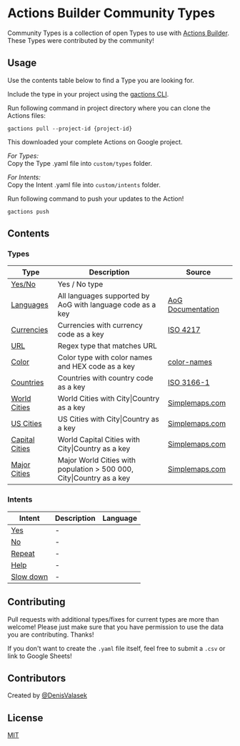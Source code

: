 # Actions Builder Community Types

Community Types is a collection of open Types to use with [Actions Builder](https://developers.google.com/assistant/conversational/build). These Types were contributed by the community!

## Usage

Use the contents table below to find a Type you are looking for.

Include the type in your project using the [gactions CLI](https://developers.google.com/assistant/actionssdk/gactions).

Run following command in project directory where you can clone the Actions files:

```shell
gactions pull --project-id {project-id}
```

This downloaded your complete Actions on Google project.

_For Types:_ \
Copy the Type .yaml file into `custom/types` folder. 

_For Intents:_ \
Copy the Intent .yaml file into `custom/intents` folder.

Run following command to push your updates to the Action!

```shell
gactions push
```

## Contents

### Types

| Type                                        | Description                                                | Source                                                                                 |
| ------------------------------------------- | ---------------------------------------------------------- | -------------------------------------------------------------------------------------- |
| [Yes/No](builder/types/YesNo.yaml)          | Yes / No type                                              |
| [Languages](builder/custom/types/Languages.yaml)   | All languages supported by AoG with language code as a key | [AoG Documentation](https://developers.google.com/assistant/console/languages-locales) |
| [Currencies](builder/custom/types/Currencies.yaml) | Currencies with currency code as a key                     | [ISO 4217](https://en.wikipedia.org/wiki/ISO_4217)                                     |
| [URL](builder/custom/types/URL.yaml)               | Regex type that matches URL                                |
| [Color](builder/custom/types/Color.yaml)           | Color type with color names and HEX code as a key          | [color-names](https://github.com/meodai/color-names)                                   |
| [Countries](builder/custom/types/Countries.yaml)           | Countries with country code as a key          | [ISO 3166-1](https://en.wikipedia.org/wiki/ISO_3166-1)                                   |
| [World Cities](builder/custom/types/Cities_World.yaml)           | World Cities with City\|Country as a key          | [Simplemaps.com](https://simplemaps.com/data/world-cities)                                   |
| [US Cities](builder/custom/types/Cities_US.yaml)           | US Cities with City\|Country as a key          | [Simplemaps.com](https://simplemaps.com/data/world-cities)                                   |
| [Capital Cities](builder/custom/types/Cities_US.yaml)           | World Capital Cities with City\|Country as a key          | [Simplemaps.com](https://simplemaps.com/data/world-cities)                                   |
| [Major Cities](builder/custom/types/Cities_US.yaml)           | Major World Cities with population > 500 000, City\|Country as a key          | [Simplemaps.com](https://simplemaps.com/data/world-cities)                                   |

### Intents
| Intent                                        | Description                                                | Language                                                                                 |
| ------------------------------------------- | ---------------------------------------------------------- | -------------------------------------------------------------------------------------- |
| [Yes](builder/custom/intents/Yes.yaml)   | - |  |
| [No](builder/custom/types/No.yaml)   | - |  |
| [Repeat](builder/custom/types/Repeat.yaml)   | - |  |
| [Help](builder/custom/types/Help.yaml)   | - |  |
| [Slow down](builder/custom/types/Speak_Slower.yaml)   |  -|  |

## Contributing

Pull requests with additional types/fixes for current types are more than welcome! Please just make sure that you have permission to use the data you are contributing. Thanks!

If you don't want to create the ```.yaml``` file itself, feel free to submit a ```.csv``` or link to Google Sheets!

## Contributors

Created by [@DenisValasek](https://twitter.com/DenisValasek)

## License

[MIT](https://choosealicense.com/licenses/mit/)

